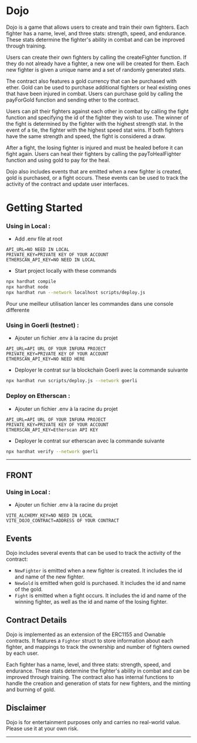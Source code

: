 # Dojo

Dojo is a game that allows users to create and train their own fighters. Each fighter has a name, level, and three stats: strength, speed, and endurance. These stats determine the fighter's ability in combat and can be improved through training.

Users can create their own fighters by calling the createFighter function. If they do not already have a fighter, a new one will be created for them. Each new fighter is given a unique name and a set of randomly generated stats.

The contract also features a gold currency that can be purchased with ether. Gold can be used to purchase additional fighters or heal existing ones that have been injured in combat. Users can purchase gold by calling the payForGold function and sending ether to the contract.

Users can pit their fighters against each other in combat by calling the fight function and specifying the id of the fighter they wish to use. The winner of the fight is determined by the fighter with the highest strength stat. In the event of a tie, the fighter with the highest speed stat wins. If both fighters have the same strength and speed, the fight is considered a draw.

After a fight, the losing fighter is injured and must be healed before it can fight again. Users can heal their fighters by calling the payToHealFighter function and using gold to pay for the heal.

Dojo also includes events that are emitted when a new fighter is created, gold is purchased, or a fight occurs. These events can be used to track the activity of the contract and update user interfaces.

# Getting Started

### Using in Local :
- Add .env file at root 
```dotenv
API_URL=NO NEED IN LOCAL
PRIVATE_KEY=PRIVATE KEY OF YOUR ACCOUNT
ETHERSCAN_API_KEY=NO NEED IN LOCAL
```

- Start project locally with these commands
```bash
npx hardhat compile
npx hardhat node
npx hardhat run --network localhost scripts/deploy.js
```
Pour une meilleur utilisation lancer les commandes dans une console differente

### Using in Goerli (testnet) :
- Ajouter un fichier .env à la racine du projet
```dotenv
API_URL=API URL OF YOUR INFURA PROJECT
PRIVATE_KEY=PRIVATE KEY OF YOUR ACCOUNT
ETHERSCAN_API_KEY=NO NEED HERE
```

- Deployer le contrat sur la blockchain Goerli avec la commande suivante
```bash
npx hardhat run scripts/deploy.js --network goerli
```

### Deploy on Etherscan :
- Ajouter un fichier .env à la racine du projet
```dotenv
API_URL=API URL OF YOUR INFURA PROJECT
PRIVATE_KEY=PRIVATE KEY OF YOUR ACCOUNT
ETHERSCAN_API_KEY=Etherscan API KEY
```

- Deployer le contrat sur etherscan avec la commande suivante
```bash
npx hardhat verify --network goerli
```

___

## FRONT

### Using in Local :
- Ajouter un fichier .env à la racine du projet
```dotenv
VITE_ALCHEMY_KEY=NO NEED IN LOCAL
VITE_DOJO_CONTRACT=ADDRESS OF YOUR CONTRACT
```

## Events

Dojo includes several events that can be used to track the activity of the contract:

- `NewFighter` is emitted when a new fighter is created. It includes the id and name of the new fighter.
- `NewGold` is emitted when gold is purchased. It includes the id and name of the gold.
- `Fight` is emitted when a fight occurs. It includes the id and name of the winning fighter, as well as the id and name of the losing fighter.

## Contract Details

Dojo is implemented as an extension of the ERC1155 and Ownable contracts. It features a `Fighter` struct to store information about each fighter, and mappings to track the ownership and number of fighters owned by each user.

Each fighter has a name, level, and three stats: strength, speed, and endurance. These stats determine the fighter's ability in combat and can be improved through training. The contract also has internal functions to handle the creation and generation of stats for new fighters, and the minting and burning of gold.

## Disclaimer

Dojo is for entertainment purposes only and carries no real-world value. Please use it at your own risk.

___